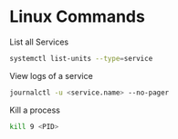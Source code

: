 

# Linux Commands


List all Services
```bash
systemctl list-units --type=service
```

View logs of a service
```bash
journalctl -u <service.name> --no-pager
```

Kill a process
```bash
kill 9 <PID> 
```
